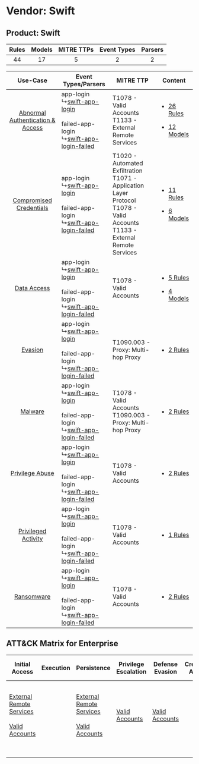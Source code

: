 Vendor: Swift
=============
Product: Swift
--------------
| Rules | Models | MITRE TTPs | Event Types | Parsers |
|:-----:|:------:|:----------:|:-----------:|:-------:|
|  44   |   17   |     5      |      2      |    2    |

|    Use-Case    | Event Types/Parsers    | MITRE TTP    | Content    |
|:----:| ---- | ---- | ---- |
| [Abnormal Authentication & Access](../../../UseCases/uc_abnormal_authentication_&_access.md) |  app-login<br> ↳[swift-app-login](Ps/pC_swiftapplogin.md)<br><br> failed-app-login<br> ↳[swift-app-login-failed](Ps/pC_swiftapploginfailed.md)<br> | T1078 - Valid Accounts<br>T1133 - External Remote Services<br>    | [<ul><li>26 Rules</li></ul><ul><li>12 Models</li></ul>](RM/r_m_swift_swift_Abnormal_Authentication_&_Access.md) |
|          [Compromised Credentials](../../../UseCases/uc_compromised_credentials.md)          |  app-login<br> ↳[swift-app-login](Ps/pC_swiftapplogin.md)<br><br> failed-app-login<br> ↳[swift-app-login-failed](Ps/pC_swiftapploginfailed.md)<br> | T1020 - Automated Exfiltration<br>T1071 - Application Layer Protocol<br>T1078 - Valid Accounts<br>T1133 - External Remote Services<br> | [<ul><li>11 Rules</li></ul><ul><li>6 Models</li></ul>](RM/r_m_swift_swift_Compromised_Credentials.md)    |
|    [Data Access](../../../UseCases/uc_data_access.md)    |  app-login<br> ↳[swift-app-login](Ps/pC_swiftapplogin.md)<br><br> failed-app-login<br> ↳[swift-app-login-failed](Ps/pC_swiftapploginfailed.md)<br> | T1078 - Valid Accounts<br>    | [<ul><li>5 Rules</li></ul><ul><li>4 Models</li></ul>](RM/r_m_swift_swift_Data_Access.md)    |
|    [Evasion](../../../UseCases/uc_evasion.md)    |  app-login<br> ↳[swift-app-login](Ps/pC_swiftapplogin.md)<br><br> failed-app-login<br> ↳[swift-app-login-failed](Ps/pC_swiftapploginfailed.md)<br> | T1090.003 - Proxy: Multi-hop Proxy<br>    | [<ul><li>2 Rules</li></ul>](RM/r_m_swift_swift_Evasion.md)    |
|    [Malware](../../../UseCases/uc_malware.md)    |  app-login<br> ↳[swift-app-login](Ps/pC_swiftapplogin.md)<br><br> failed-app-login<br> ↳[swift-app-login-failed](Ps/pC_swiftapploginfailed.md)<br> | T1078 - Valid Accounts<br>T1090.003 - Proxy: Multi-hop Proxy<br>    | [<ul><li>2 Rules</li></ul>](RM/r_m_swift_swift_Malware.md)    |
|    [Privilege Abuse](../../../UseCases/uc_privilege_abuse.md)    |  app-login<br> ↳[swift-app-login](Ps/pC_swiftapplogin.md)<br><br> failed-app-login<br> ↳[swift-app-login-failed](Ps/pC_swiftapploginfailed.md)<br> | T1078 - Valid Accounts<br>    | [<ul><li>2 Rules</li></ul>](RM/r_m_swift_swift_Privilege_Abuse.md)    |
|    [Privileged Activity](../../../UseCases/uc_privileged_activity.md)    |  app-login<br> ↳[swift-app-login](Ps/pC_swiftapplogin.md)<br><br> failed-app-login<br> ↳[swift-app-login-failed](Ps/pC_swiftapploginfailed.md)<br> | T1078 - Valid Accounts<br>    | [<ul><li>1 Rules</li></ul>](RM/r_m_swift_swift_Privileged_Activity.md)    |
|    [Ransomware](../../../UseCases/uc_ransomware.md)    |  app-login<br> ↳[swift-app-login](Ps/pC_swiftapplogin.md)<br><br> failed-app-login<br> ↳[swift-app-login-failed](Ps/pC_swiftapploginfailed.md)<br> | T1078 - Valid Accounts<br>    | [<ul><li>2 Rules</li></ul>](RM/r_m_swift_swift_Ransomware.md)    |

ATT&CK Matrix for Enterprise
----------------------------
| Initial Access                                                                                                                                   | Execution | Persistence                                                                                                                                      | Privilege Escalation                                                | Defense Evasion                                                     | Credential Access | Discovery | Lateral Movement | Collection | Command and Control                                                                                                                                                                                                      | Exfiltration                                                                | Impact |
| ------------------------------------------------------------------------------------------------------------------------------------------------ | --------- | ------------------------------------------------------------------------------------------------------------------------------------------------ | ------------------------------------------------------------------- | ------------------------------------------------------------------- | ----------------- | --------- | ---------------- | ---------- | ------------------------------------------------------------------------------------------------------------------------------------------------------------------------------------------------------------------------ | --------------------------------------------------------------------------- | ------ |
| [External Remote Services](https://attack.mitre.org/techniques/T1133)<br><br>[Valid Accounts](https://attack.mitre.org/techniques/T1078)<br><br> |           | [External Remote Services](https://attack.mitre.org/techniques/T1133)<br><br>[Valid Accounts](https://attack.mitre.org/techniques/T1078)<br><br> | [Valid Accounts](https://attack.mitre.org/techniques/T1078)<br><br> | [Valid Accounts](https://attack.mitre.org/techniques/T1078)<br><br> |                   |           |                  |            | [Proxy: Multi-hop Proxy](https://attack.mitre.org/techniques/T1090/003)<br><br>[Application Layer Protocol](https://attack.mitre.org/techniques/T1071)<br><br>[Proxy](https://attack.mitre.org/techniques/T1090)<br><br> | [Automated Exfiltration](https://attack.mitre.org/techniques/T1020)<br><br> |        |
